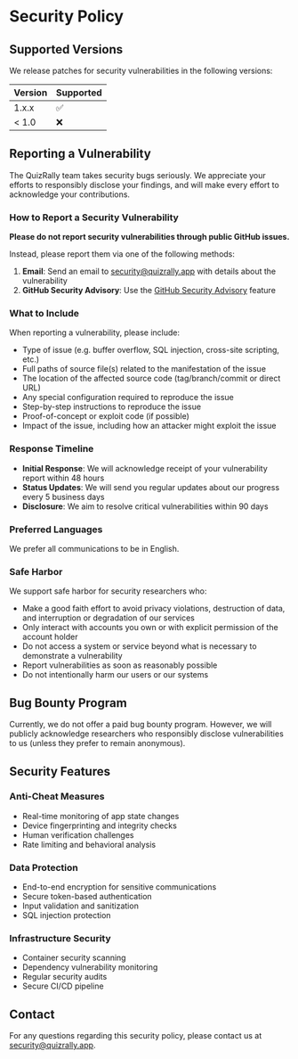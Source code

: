 # Security Policy

## Supported Versions

We release patches for security vulnerabilities in the following versions:

| Version | Supported          |
| ------- | ------------------ |
| 1.x.x   | :white_check_mark: |
| < 1.0   | :x:                |

## Reporting a Vulnerability

The QuizRally team takes security bugs seriously. We appreciate your efforts to responsibly disclose your findings, and will make every effort to acknowledge your contributions.

### How to Report a Security Vulnerability

**Please do not report security vulnerabilities through public GitHub issues.**

Instead, please report them via one of the following methods:

1. **Email**: Send an email to security@quizrally.app with details about the vulnerability
2. **GitHub Security Advisory**: Use the [GitHub Security Advisory](https://github.com/your-repo/trivia-app/security/advisories/new) feature

### What to Include

When reporting a vulnerability, please include:

- Type of issue (e.g. buffer overflow, SQL injection, cross-site scripting, etc.)
- Full paths of source file(s) related to the manifestation of the issue
- The location of the affected source code (tag/branch/commit or direct URL)
- Any special configuration required to reproduce the issue
- Step-by-step instructions to reproduce the issue
- Proof-of-concept or exploit code (if possible)
- Impact of the issue, including how an attacker might exploit the issue

### Response Timeline

- **Initial Response**: We will acknowledge receipt of your vulnerability report within 48 hours
- **Status Updates**: We will send you regular updates about our progress every 5 business days
- **Disclosure**: We aim to resolve critical vulnerabilities within 90 days

### Preferred Languages

We prefer all communications to be in English.

### Safe Harbor

We support safe harbor for security researchers who:

- Make a good faith effort to avoid privacy violations, destruction of data, and interruption or degradation of our services
- Only interact with accounts you own or with explicit permission of the account holder
- Do not access a system or service beyond what is necessary to demonstrate a vulnerability
- Report vulnerabilities as soon as reasonably possible
- Do not intentionally harm our users or our systems

## Bug Bounty Program

Currently, we do not offer a paid bug bounty program. However, we will publicly acknowledge researchers who responsibly disclose vulnerabilities to us (unless they prefer to remain anonymous).

## Security Features

### Anti-Cheat Measures
- Real-time monitoring of app state changes
- Device fingerprinting and integrity checks
- Human verification challenges
- Rate limiting and behavioral analysis

### Data Protection
- End-to-end encryption for sensitive communications
- Secure token-based authentication
- Input validation and sanitization
- SQL injection protection

### Infrastructure Security
- Container security scanning
- Dependency vulnerability monitoring
- Regular security audits
- Secure CI/CD pipeline

## Contact

For any questions regarding this security policy, please contact us at security@quizrally.app.
